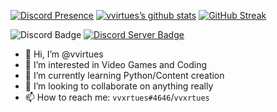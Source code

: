 [![Discord Presence](https://lanyard.cnrad.dev/api/730099286049816586?idleMessage=Idle)](https://discord.com/users/730099286049816586)
[![vvirtues’s github stats](https://github-readme-stats.vercel.app/api?username=vvirtues)](https://github.com/vvirtues)
[![GitHub Streak](https://streak-stats.demolab.com?user=vvxrtues&theme=github-dark-blue&mode=weekly)](https://git.io/streak-stats)


![Discord Badge](https://img.shields.io/badge/Discord-vvxrtues%234646-lightgrey) [![Discord Server Badge](https://img.shields.io/badge/Discord-Server-informational)](https://discord.gg/4EHpN9BnYy)



- 👋 Hi, I’m @vvirtues
- 👀 I’m interested in Video Games and Coding
- 🌱 I’m currently learning Python/Content creation
- 💞️ I’m looking to collaborate on anything really
- 📫 How to reach me: `vvxrtues#4646`/`vvxrtues`

<!---
This is my README.md I guess
--->
